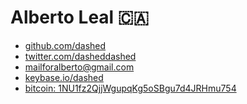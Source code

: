 Alberto Leal 🇨🇦
===============

- [github.com/dashed](https://github.com/dashed)
- [twitter.com/dasheddashed](https://twitter.com/dasheddashed)
- [mailforalberto@gmail.com](mailto:mailforalberto@gmail.com)
- [keybase.io/dashed](https://keybase.io/dashed)
- [bitcoin: 1NU1fz2QjjWgupqKg5oSBgu7d4JRHmu754](bitcoin:1NU1fz2QjjWgupqKg5oSBgu7d4JRHmu754?message=github.com/dashed/personalsite)
